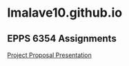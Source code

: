 # lmalave10.github.io
## EPPS 6354 Assignments 
[Project Proposal Presentation](https://docs.google.com/presentation/d/1mWs758CjVrsyBQWGlUQpBYjPV250VY5niAG2IyPrvcw/edit?usp=sharing)

